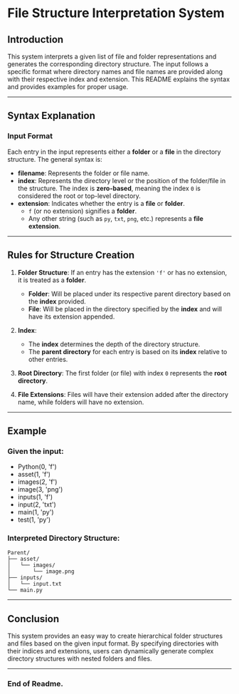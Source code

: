 # File Structure Interpretation System

## Introduction
This system interprets a given list of file and folder representations and generates the corresponding directory structure. The input follows a specific format where directory names and file names are provided along with their respective index and extension. This README explains the syntax and provides examples for proper usage.

---

## Syntax Explanation

### Input Format

Each entry in the input represents either a **folder** or a **file** in the directory structure. The general syntax is:


- **filename**: Represents the folder or file name.
- **index**: Represents the directory level or the position of the folder/file in the structure. The index is **zero-based**, meaning the index `0` is considered the root or top-level directory.
- **extension**: Indicates whether the entry is a **file** or **folder**.
  - `f` (or no extension) signifies a **folder**.
  - Any other string (such as `py`, `txt`, `png`, etc.) represents a **file extension**.

---

## Rules for Structure Creation

1. **Folder Structure**: If an entry has the extension `'f'` or has no extension, it is treated as a **folder**.
   - **Folder**: Will be placed under its respective parent directory based on the **index** provided.
   - **File**: Will be placed in the directory specified by the **index** and will have its extension appended.

2. **Index**: 
   - The **index** determines the depth of the directory structure.
   - The **parent directory** for each entry is based on its **index** relative to other entries.

3. **Root Directory**: The first folder (or file) with index `0` represents the **root directory**.

4. **File Extensions**: Files will have their extension added after the directory name, while folders will have no extension.

---

## Example

### Given the input:
+ Python(0, 'f') 
+ asset(1, 'f') 
+ images(2, 'f') 
+ image(3, 'png') 
+ inputs(1, 'f') 
+ input(2, 'txt') 
+ main(1, 'py') 
+ test(1, 'py')

### Interpreted Directory Structure:
```
Parent/
├── asset/
│   └── images/
│       └── image.png
├── inputs/
│   └── input.txt
└── main.py
```
---

## Conclusion

This system provides an easy way to create hierarchical folder structures and files based on the given input format. By specifying directories with their indices and extensions, users can dynamically generate complex directory structures with nested folders and files.

---

### End of Readme.
